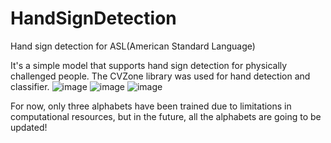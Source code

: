 # HandSignDetection
Hand sign detection for ASL(American Standard Language)

It's a simple model that supports hand sign detection for physically challenged people. The CVZone library was used for hand detection and classifier.
![image](https://github.com/RpiUnoo/HandSignDetection/assets/67361365/fc01c5ca-895e-41a0-bddd-1fd9bd55e2d6)
![image](https://github.com/RpiUnoo/HandSignDetection/assets/67361365/d51732ee-ac89-45fe-897c-cbfef2326565)
![image](https://github.com/RpiUnoo/HandSignDetection/assets/67361365/d3048e30-4177-4c87-a712-b460ec705e6f)


For now, only three alphabets have been trained due to limitations in computational resources, but in the future, all the alphabets are going to be updated!
